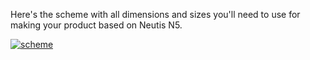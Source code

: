 Here's the scheme with all dimensions and sizes you'll need to use for making your product based on Neutis N5.

 <a href="https://files.emlid.com/neutis/Neutis_N5_mechanical_drawing.pdf" target="_blank"> ![scheme](../../img/specs/mechanical.png)</a>
